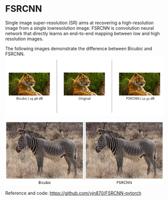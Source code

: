 # FSRCNN

Single image super-resolution (SR) aims at recovering a high-resolution image from a single lowresolution image. FSRCNN is convolution neural network that directly learns an end-to-end mapping between low and high resolution images.

The following images demonstrate the difference between Bicubic and FSRCNN.
![image](https://github.com/Kai-how/FSRCNN/blob/main/image/tiger.PNG)

![image](https://github.com/Kai-how/FSRCNN/blob/main/image/zebra.PNG)

Reference and code: https://github.com/yjn870/FSRCNN-pytorch
